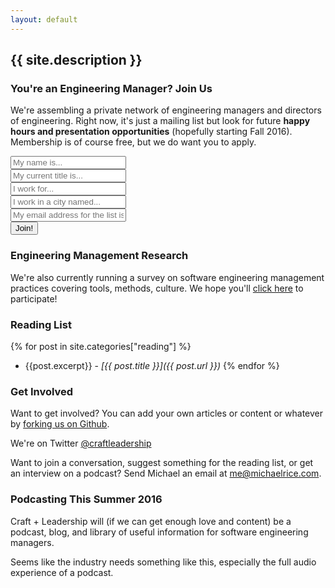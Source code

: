 ```yaml
---
layout: default
---
```


## {{ site.description }}

### You're an Engineering Manager? Join Us

We're assembling a private network of engineering managers and directors of engineering. Right now, it's just a mailing list but look for future **happy hours and presentation opportunities** (hopefully starting Fall 2016). Membership is of course free, but we do want you to apply.

<div id="signup">
  <form action="https://formspree.io/me@michaelrice.com" method="post" id="form">
      <input type="text" name="name" placeholder="My name is..."><br>
      <input type="text" name="title" placeholder="My current title is..."><br>
      <input type="text" name="company" placeholder="I work for..."><br>
      <input type="text" name="city" placeholder="I work in a city named..."><br>
      <input type="email" name="email" placeholder="My email address for the list is..."><br>
      <input type="text" name="_gotcha" style="display:none" />
      <input type="submit" value="Join!">
  </form>
</div>

### Engineering Management Research <i class="fa fa-bar-chart" aria-hidden="true"></i>

We're also currently running a survey on software engineering management practices covering tools, methods, culture. We hope you'll [click here](https://docs.google.com/a/michaelrice.com/forms/d/1mAYMiKK7DPD5KAyMQuX66gXwrTxgQl89Bwk302vBeI0/edit) to participate!

### Reading List <i class="fa fa-book" aria-hidden="true"></i>

{% for post in site.categories["reading"]  %}
  * {{post.excerpt}} - *[{{ post.title }}]({{ post.url }})*
{% endfor %}

### Get Involved <i class="fa fa-github" aria-hidden="true"></i> <i class="fa fa-twitter" aria-hidden="true"></i> <i class="fa fa-envelope-o" aria-hidden="true"></i>

Want to get involved? You can add your own articles or content or whatever by [forking us on Github](https://github.com/craftleadership/craftleadership.github.io).

We're on Twitter [@craftleadership <i class="fa fa-twitter" aria-hidden="true"></i>](https://twitter.com/craftleadership)

Want to join a conversation, suggest something for the reading list, or get an interview on a podcast? Send Michael an email at [me@michaelrice.com](mailto:me@michaelrice.com).

### Podcasting This Summer 2016 <i class="fa fa-volume-up" aria-hidden="true"></i>

Craft + Leadership will (if we can get enough love and content) be a podcast, blog, and library of useful information for software engineering managers.

Seems like the industry needs something like this, especially the full audio experience of a podcast.
